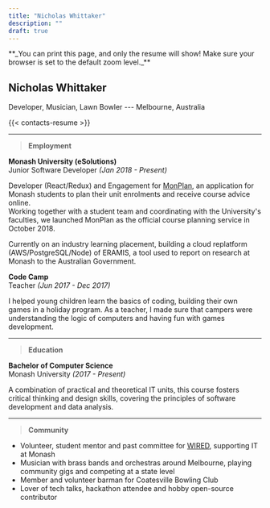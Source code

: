 ```yaml
---
title: "Nicholas Whittaker"
description: ""
draft: true
---
```


<span class='hide-on-print'>
**_You can print this page, and only the resume will show! Make sure your browser is set to the default zoom level._**
</span>

## <span>Nicholas Whittaker</span>

<span>Developer, Musician, Lawn Bowler --- Melbourne, Australia</span>

{{< contacts-resume >}}

---

> **Employment**

**Monash University (eSolutions)** \
Junior Software Developer _(Jan 2018 - Present)_

Developer (React/Redux) and Engagement for [MonPlan](https://monplan.apps.monash.edu/), an application for Monash students to plan their unit enrolments and receive course advice online. \
Working together with a student team and coordinating with the University's faculties, we launched MonPlan as the official course planning service in October 2018.

Currently on an industry learning placement, building a cloud replatform (AWS/PostgreSQL/Node) of ERAMIS, a tool used to report on research at Monash to the Australian Government.

**Code Camp** \
Teacher _(Jun 2017 - Dec 2017)_

I helped young children learn the basics of coding, building their own games in a holiday program. As a teacher, I made sure that campers were understanding the logic of computers and having fun with games development.

---

> **Education**

**Bachelor of Computer Science** \
Monash University _(2017 - Present)_

A combination of practical and theoretical IT units, this course fosters critical thinking and design skills, covering the principles of software development and data analysis.

<!-- It gives insight into the IT industry, and helps students build their own toolbox for problem solving in their professional work. -->

---

> **Community**

- Volunteer, student mentor and past committee for [WIRED](https://wired.org.au), supporting IT at Monash
- Musician with brass bands and orchestras around Melbourne, playing community gigs and competing at a state level
- Member and volunteer barman for Coatesville Bowling Club
- Lover of tech talks, hackathon attendee and hobby open-source contributor
